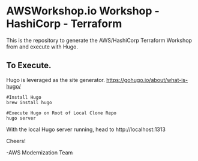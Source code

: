# AWSWorkshop.io Workshop - HashiCorp - Terraform

This is the repository to generate the AWS/HashiCorp Terraform Workshop from and execute with Hugo.

## To Execute.
Hugo is leveraged as the site generator. https://gohugo.io/about/what-is-hugo/

```
#Install Hugo
brew install hugo

#Execute Hugo on Root of Local Clone Repo
hugo server
```

With the local Hugo server running, head to http://localhost:1313

Cheers!

-AWS Modernization Team